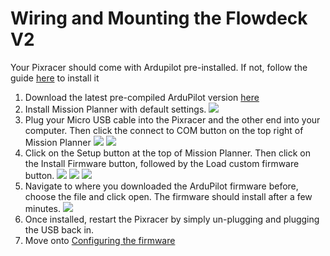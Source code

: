 # Wiring and Mounting the Flowdeck V2

Your Pixracer should come with Ardupilot pre-installed. If not, follow the guide [here]() to install it

1. Download the latest pre-compiled ArduPilot version [here](/./Software/ArduCopter-4.1%20Custom/Builds/)
1. Install Mission Planner with default settings.
![](/./Images/mplanner.png)
1. Plug your Micro USB cable into the Pixracer and the other end into your computer. 
Then click the connect to COM button on the top right of Mission Planner
![](/./Images/Pixusb.png)
![](/./Images/usblaptop.png)
1. Click on the Setup button at the top of Mission Planner. 
Then click on the Install Firmware button, followed by the Load custom firmware button.
![](/./Images/setup.png)
![](/./Images/install.png)
![](/./Images/custom.png)
1. Navigate to where you downloaded the ArduPilot firmware before, choose the file and click open.
The firmware should install after a few minutes.
![](/./Images/custom.png)
1. Once installed, restart the Pixracer by simply un-plugging and plugging the USB back in.
1. Move onto [Configuring the firmware](./config.md)